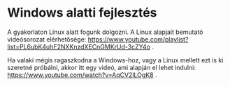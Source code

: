 Windows alatti fejlesztés
=========================

A gyakorlaton Linux alatt fogunk dolgozni. A Linux alapjait bemutató
videósorozat elérhetősége: https://www.youtube.com/playlist?list=PL6ubK4uhF2NXKnzdXECnGMKrUd-3cZY4o .

Ha valaki mégis ragaszkodna a Windows-hoz, vagy a Linux mellett ezt is ki szeretné próbálni,
akkor itt egy videó, ami alapján el lehet indulni: https://www.youtube.com/watch?v=AqCV2lLOgK8 .

